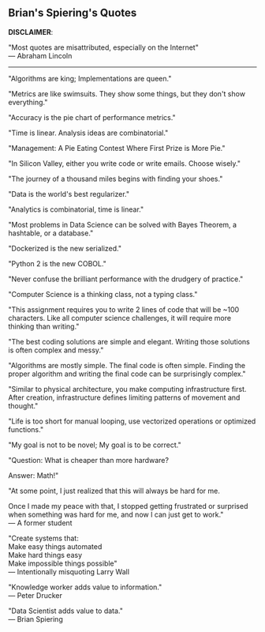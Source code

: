 Brian's Spiering's Quotes
-------

__DISCLAIMER__: 

"Most quotes are misattributed, especially on the Internet"  
— Abraham Lincoln

------

"Algorithms are king; Implementations are queen."

"Metrics are like swimsuits. They show some things, but they don't show everything."

"Accuracy is the pie chart of performance metrics."

"Time is linear. Analysis ideas are combinatorial."

"Management: A Pie Eating Contest Where First Prize is More Pie."

"In Silicon Valley, either you write code or write emails. Choose wisely."

"The journey of a thousand miles begins with finding your shoes."

"Data is the world's best regularizer."

"Analytics is combinatorial, time is linear."

"Most problems in Data Science can be solved with Bayes Theorem, a hashtable, or a database."

"Dockerized is the new serialized."

"Python 2 is the new COBOL."

"Never confuse the brilliant performance with the drudgery of practice."

"Computer Science is a thinking class, not a typing class."

"This assignment requires you to write 2 lines of code that will be ~100 characters. Like all computer science challenges, it will require more thinking than writing."

"The best coding solutions are simple and elegant. Writing those solutions is often complex and messy."

"Algorithms are mostly simple.
The final code is often simple.
Finding the proper algorithm and writing the final code can be surprisingly complex."

"Similar to physical architecture, you make computing infrastructure first. After creation, infrastructure defines limiting patterns of movement and thought."

"Life is too short for manual looping, use vectorized operations or optimized functions."

"My goal is not to be novel; My goal is to be correct."

"Question: What is cheaper than more hardware?

Answer: Math!"   

"At some point, I just realized that this will always be hard for me. 

Once I made my peace with that, I stopped getting frustrated or surprised when something was hard for me, and now I can just get to work."  
— A former student

"Create systems that:     
Make easy things automated   
Make hard things easy    
Make impossible things possible"    
— Intentionally misquoting Larry Wall

"Knowledge worker adds value to information."   
— Peter Drucker

"Data Scientist adds value to data."   
— Brian Spiering
